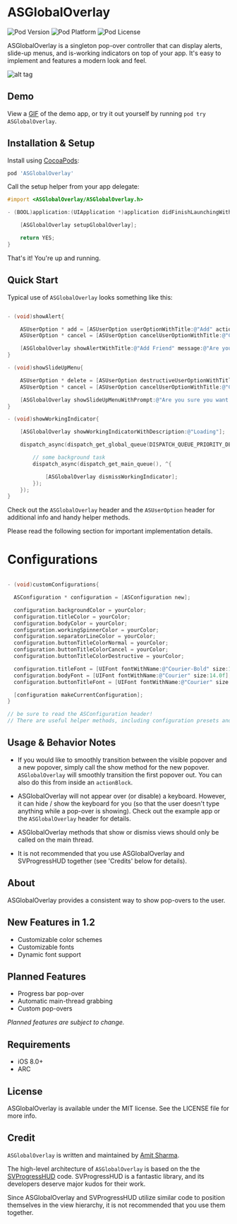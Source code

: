 # ASGlobalOverlay

![Pod Version](https://img.shields.io/cocoapods/v/ASGlobalOverlay.svg?style=flat)
![Pod Platform](https://img.shields.io/cocoapods/p/ASGlobalOverlay.svg?style=flat)
![Pod License](https://img.shields.io/cocoapods/l/ASGlobalOverlay.svg?style=flat)

ASGlobalOverlay is a singleton pop-over controller that can display alerts, slide-up menus, and is-working indicators on top of your app. It's easy to implement and features a modern look and feel.

![alt tag](http://i.imgur.com/6WpSPFS.png)

## Demo

View a [GIF](http://i.imgur.com/pxD75ds.gifv) of the demo app, or try it out yourself by running `pod try ASGlobalOverlay`.

## Installation & Setup

Install using [CocoaPods](http://cocoapods.org):

````ruby
pod 'ASGlobalOverlay'
````
Call the setup helper from your app delegate:

```objective-c
#import <ASGlobalOverlay/ASGlobalOverlay.h>

- (BOOL)application:(UIApplication *)application didFinishLaunchingWithOptions:(NSDictionary *)launchOptions{

    [ASGlobalOverlay setupGlobalOverlay];

    return YES;
}
```

That's it! You're up and running.

## Quick Start

Typical use of `ASGlobalOverlay` looks something like this:

```objective-c

- (void)showAlert{

    ASUserOption * add = [ASUserOption userOptionWithTitle:@"Add" actionBlock:^{NSLog(@"'Add' pressed]");}];
    ASUserOption * cancel = [ASUserOption cancelUserOptionWithTitle:@"Cancel" actionBlock:^{NSLog(@"'Cancel' pressed");}];

    [ASGlobalOverlay showAlertWithTitle:@"Add Friend" message:@"Are you sure you want add this friend?" userOptions:@[add, cancel]];
}

- (void)showSlideUpMenu{

    ASUserOption * delete = [ASUserOption destructiveUserOptionWithTitle:@"Delete" actionBlock:^{NSLog(@"'Delete' pressed");}];
    ASUserOption * cancel = [ASUserOption cancelUserOptionWithTitle:@"Cancel" actionBlock:^{NSLog(@"'Cancel' pressed");}];

    [ASGlobalOverlay showSlideUpMenuWithPrompt:@"Are you sure you want to delete this post?" userOptions:@[delete, cancel]];
}

- (void)showWorkingIndicator{

    [ASGlobalOverlay showWorkingIndicatorWithDescription:@"Loading"];

    dispatch_async(dispatch_get_global_queue(DISPATCH_QUEUE_PRIORITY_DEFAULT, 0), ^{

        // some background task
        dispatch_async(dispatch_get_main_queue(), ^{

            [ASGlobalOverlay dismissWorkingIndicator];
        });
    });
}

```
Check out the `ASGlobalOverlay` header and the `ASUserOption` header for additional info and handy helper methods.

Please read the following section for important implementation details.

# Configurations

```objective-c

- (void)customConfigurations{

  ASConfiguration * configuration = [ASConfiguration new];

  configuration.backgroundColor = yourColor;
  configuration.titleColor = yourColor;
  configuration.bodyColor = yourColor;
  configuration.workingSpinnerColor = yourColor;
  configuration.separatorLineColor = yourColor;
  configuration.buttonTitleColorNormal = yourColor;
  configuration.buttonTitleColorCancel = yourColor;
  configuration.buttonTitleColorDestructive = yourColor;

  configuration.titleFont = [UIFont fontWithName:@"Courier-Bold" size:17.0f];
  configuration.bodyFont = [UIFont fontWithName:@"Courier" size:14.0f];
  configuration.buttonTitleFont = [UIFont fontWithName:@"Courier" size:14.0f];

  [configuration makeCurrentConfiguration];
}

// be sure to read the ASConfiguration header!
// There are useful helper methods, including configuration presets and support for dynamic fonts.

```

## Usage & Behavior Notes

- If you would like to smoothly transition between the visible popover and a new popover, simply call the show method for the new popover. `ASGlobalOverlay` will smoothly transition the first popover out. You can also do this from inside an `actionBlock`.

- ASGlobalOverlay will not appear over (or disable) a keyboard. However, it can hide / show the keyboard for you (so that the user doesn't type anything while a pop-over is showing). Check out the example app or the `ASGlobalOverlay` header for details.

- ASGlobalOverlay methods that show or dismiss views should only be called on the main thread.

- It is not recommended that you use ASGlobalOverlay and SVProgressHUD together (see 'Credits' below for details).

## About

ASGlobalOverlay provides a consistent way to show pop-overs to the user.

## New Features in 1.2

* Customizable color schemes
* Customizable fonts
* Dynamic font support

## Planned Features

* Progress bar pop-over
* Automatic main-thread grabbing
* Custom pop-overs

*Planned features are subject to change.*

## Requirements

- iOS 8.0+
- ARC

## License

ASGlobalOverlay is available under the MIT license. See the LICENSE file for more info.

## Credit

`ASGlobalOverlay` is written and maintained by [Amit Sharma](https://github.com/asharma-atx).

The high-level architecture of `ASGlobalOverlay` is based on the the [SVProgressHUD](https://github.com/SVProgressHUD/SVProgressHUD) code. SVProgressHUD is a fantastic library, and its developers deserve major kudos for their work.

Since ASGlobalOverlay and SVProgressHUD utilize similar code to position themselves in the view hierarchy, it is not recommended that you use them together.
